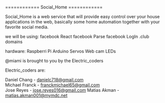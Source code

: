 ============ Social_Home ============

Social_Home is a web service that will provide easy control over your house applications in the web, basically some home automation together with your favorite social media. 

we will be using:
facebook React
facebook Parse
facebook LogIn
.club domains

hardware:
Raspberri Pi
Arduino
Servos
Web cam
LEDs





@miami is brought to you by the Electric_coders

Electric_coders are:

Daniel Chang   - danielc718@gmail.com      
Michael Franck - franckmichael65@gmail.com  
Jose Reyes     - jose.reyes016@gmail.com
Matias Akman   - matias.akman001@mymdc.net